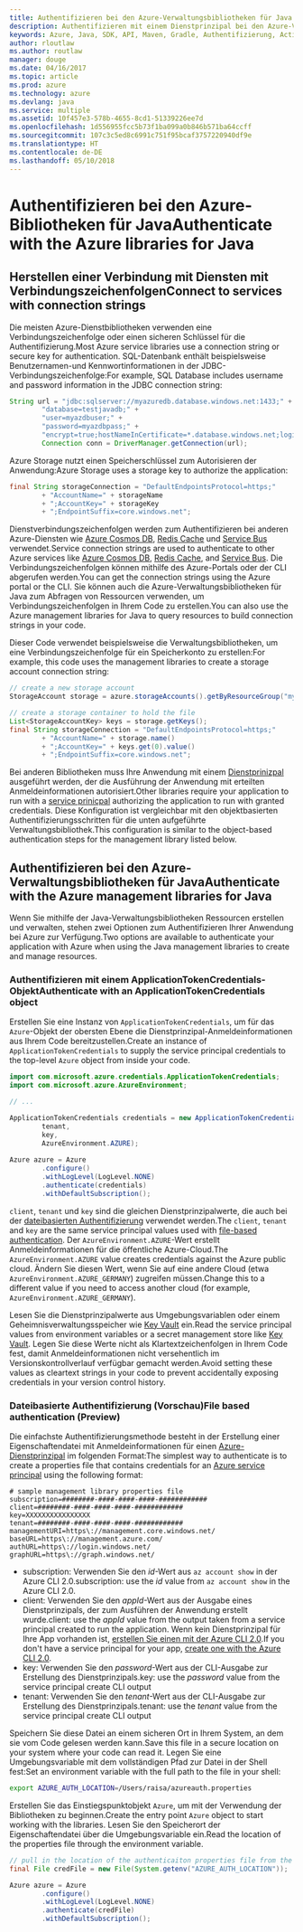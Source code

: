 ```yaml
---
title: Authentifizieren bei den Azure-Verwaltungsbibliotheken für Java
description: Authentifizieren mit einem Dienstprinzipal bei den Azure-Verwaltungsbibliotheken für Java
keywords: Azure, Java, SDK, API, Maven, Gradle, Authentifizierung, Active Directory, Dienstprinzipal
author: rloutlaw
ms.author: routlaw
manager: douge
ms.date: 04/16/2017
ms.topic: article
ms.prod: azure
ms.technology: azure
ms.devlang: java
ms.service: multiple
ms.assetid: 10f457e3-578b-4655-8cd1-51339226ee7d
ms.openlocfilehash: 1d556955fcc5b73f1ba099a0b846b571ba64ccff
ms.sourcegitcommit: 107c3c5ed8c6991c751f95bcaf3757220940df9e
ms.translationtype: HT
ms.contentlocale: de-DE
ms.lasthandoff: 05/10/2018
---
```

# <a name="authenticate-with-the-azure-libraries-for-java"></a><span data-ttu-id="7bb23-104">Authentifizieren bei den Azure-Bibliotheken für Java</span><span class="sxs-lookup"><span data-stu-id="7bb23-104">Authenticate with the Azure libraries for Java</span></span> 

## <a name="connect-to-services-with-connection-strings"></a><span data-ttu-id="7bb23-105">Herstellen einer Verbindung mit Diensten mit Verbindungszeichenfolgen</span><span class="sxs-lookup"><span data-stu-id="7bb23-105">Connect to services with connection strings</span></span>

<span data-ttu-id="7bb23-106">Die meisten Azure-Dienstbibliotheken verwenden eine Verbindungszeichenfolge oder einen sicheren Schlüssel für die Authentifizierung.</span><span class="sxs-lookup"><span data-stu-id="7bb23-106">Most Azure service libraries use a connection string or secure key for authentication.</span></span> <span data-ttu-id="7bb23-107">SQL-Datenbank enthält beispielsweise Benutzernamen-und Kennwortinformationen in der JDBC-Verbindungszeichenfolge:</span><span class="sxs-lookup"><span data-stu-id="7bb23-107">For example, SQL Database includes username and password information in the JDBC connection string:</span></span>

```java
String url = "jdbc:sqlserver://myazuredb.database.windows.net:1433;" + 
        "database=testjavadb;" + 
        "user=myazdbuser;" +
        "password=myazdbpass;" +
        "encrypt=true;hostNameInCertificate=*.database.windows.net;loginTimeout=30;";
        Connection conn = DriverManager.getConnection(url);
```

<span data-ttu-id="7bb23-108">Azure Storage nutzt einen Speicherschlüssel zum Autorisieren der Anwendung:</span><span class="sxs-lookup"><span data-stu-id="7bb23-108">Azure Storage uses a storage key to authorize the application:</span></span>

```java
final String storageConnection = "DefaultEndpointsProtocol=https;"
        + "AccountName=" + storageName 
        + ";AccountKey=" + storageKey
        + ";EndpointSuffix=core.windows.net";
```

<span data-ttu-id="7bb23-109">Dienstverbindungszeichenfolgen werden zum Authentifizieren bei anderen Azure-Diensten wie [Azure Cosmos DB](https://docs.microsoft.com/azure/cosmos-db/sql-api-java-application#UseService), [Redis Cache](https://docs.microsoft.com/azure/redis-cache/cache-java-get-started) und [Service Bus](https://docs.microsoft.com/azure/service-bus-messaging/service-bus-java-how-to-use-queues) verwendet.</span><span class="sxs-lookup"><span data-stu-id="7bb23-109">Service connection strings are used to authenticate to other Azure services like [Azure Cosmos DB](https://docs.microsoft.com/azure/cosmos-db/sql-api-java-application#UseService), [Redis Cache](https://docs.microsoft.com/azure/redis-cache/cache-java-get-started), and [Service Bus](https://docs.microsoft.com/azure/service-bus-messaging/service-bus-java-how-to-use-queues).</span></span> <span data-ttu-id="7bb23-110">Die Verbindungszeichenfolgen können mithilfe des Azure-Portals oder der CLI abgerufen werden.</span><span class="sxs-lookup"><span data-stu-id="7bb23-110">You can get the connection strings using the Azure portal or the CLI.</span></span>  <span data-ttu-id="7bb23-111">Sie können auch die Azure-Verwaltungsbibliotheken für Java zum Abfragen von Ressourcen verwenden, um Verbindungszeichenfolgen in Ihrem Code zu erstellen.</span><span class="sxs-lookup"><span data-stu-id="7bb23-111">You can also use the Azure management libraries for Java to query resources to build connection strings in your code.</span></span> 

<span data-ttu-id="7bb23-112">Dieser Code verwendet beispielsweise die Verwaltungsbibliotheken, um eine Verbindungszeichenfolge für ein Speicherkonto zu erstellen:</span><span class="sxs-lookup"><span data-stu-id="7bb23-112">For example, this code uses the management libraries to create a storage account connection string:</span></span>

```java
// create a new storage account
StorageAccount storage = azure.storageAccounts().getByResourceGroup("myResourceGroup","myStorageAccount");

// create a storage container to hold the file
List<StorageAccountKey> keys = storage.getKeys();
final String storageConnection = "DefaultEndpointsProtocol=https;"
        + "AccountName=" + storage.name()
        + ";AccountKey=" + keys.get(0).value()
        + ";EndpointSuffix=core.windows.net";
```

<span data-ttu-id="7bb23-113">Bei anderen Bibliotheken muss Ihre Anwendung mit einem [Dienstprinizpal](https://docs.microsoft.com/azure/active-directory/develop/active-directory-application-objects) ausgeführt werden, der die Ausführung der Anwendung mit erteilten Anmeldeinformationen autorisiert.</span><span class="sxs-lookup"><span data-stu-id="7bb23-113">Other libraries require your application to run with a [service prinicpal](https://docs.microsoft.com/azure/active-directory/develop/active-directory-application-objects) authorizing the application to run with granted credentials.</span></span> <span data-ttu-id="7bb23-114">Diese Konfiguration ist vergleichbar mit den objektbasierten Authentifizierungsschritten für die unten aufgeführte Verwaltungsbibliothek.</span><span class="sxs-lookup"><span data-stu-id="7bb23-114">This configuration is similar to the object-based authentication steps for the management library listed below.</span></span>

<a name="mgmt-auth"></a>

##  <a name="authenticate-with-the-azure-management-libraries-for-java"></a><span data-ttu-id="7bb23-115">Authentifizieren bei den Azure-Verwaltungsbibliotheken für Java</span><span class="sxs-lookup"><span data-stu-id="7bb23-115">Authenticate with the Azure management libraries for Java</span></span>

<span data-ttu-id="7bb23-116">Wenn Sie mithilfe der Java-Verwaltungsbibliotheken Ressourcen erstellen und verwalten, stehen zwei Optionen zum Authentifizieren Ihrer Anwendung bei Azure zur Verfügung.</span><span class="sxs-lookup"><span data-stu-id="7bb23-116">Two options are available to authenticate your application with Azure when using the Java management libraries to create and manage resources.</span></span>

### <a name="authenticate-with-an-applicationtokencredentials-object"></a><span data-ttu-id="7bb23-117">Authentifizieren mit einem ApplicationTokenCredentials-Objekt</span><span class="sxs-lookup"><span data-stu-id="7bb23-117">Authenticate with an ApplicationTokenCredentials object</span></span>

<span data-ttu-id="7bb23-118">Erstellen Sie eine Instanz von `ApplicationTokenCredentials`, um für das `Azure`-Objekt der obersten Ebene die Dienstprinzipal-Anmeldeinformationen aus Ihrem Code bereitzustellen.</span><span class="sxs-lookup"><span data-stu-id="7bb23-118">Create an instance of `ApplicationTokenCredentials` to supply the service principal credentials to the top-level `Azure` object from inside your code.</span></span>

```java
import com.microsoft.azure.credentials.ApplicationTokenCredentials;
import com.microsoft.azure.AzureEnvironment;

// ...

ApplicationTokenCredentials credentials = new ApplicationTokenCredentials(client, 
        tenant,
        key, 
        AzureEnvironment.AZURE);
        
Azure azure = Azure
        .configure()
        .withLogLevel(LogLevel.NONE)
        .authenticate(credentials)
        .withDefaultSubscription();
```

<span data-ttu-id="7bb23-119">`client`, `tenant` und `key` sind die gleichen Dienstprinzipalwerte, die auch bei der [dateibasierten Authentifizierung](#mgmt-file) verwendet werden.</span><span class="sxs-lookup"><span data-stu-id="7bb23-119">The `client`, `tenant` and `key` are the same service principal values used with [file-based authentication](#mgmt-file).</span></span> <span data-ttu-id="7bb23-120">Der `AzureEnvironment.AZURE`-Wert erstellt Anmeldeinformationen für die öffentliche Azure-Cloud.</span><span class="sxs-lookup"><span data-stu-id="7bb23-120">The `AzureEnvironment.AZURE` value creates credentials against the Azure public cloud.</span></span> <span data-ttu-id="7bb23-121">Ändern Sie diesen Wert, wenn Sie auf eine andere Cloud (etwa `AzureEnvironment.AZURE_GERMANY`) zugreifen müssen.</span><span class="sxs-lookup"><span data-stu-id="7bb23-121">Change this to a different value if you need to access another cloud (for example, `AzureEnvironment.AZURE_GERMANY`).</span></span>  

 <span data-ttu-id="7bb23-122">Lesen Sie die Dienstprinzipalwerte aus Umgebungsvariablen oder einem Geheimnisverwaltungsspeicher wie [Key Vault](/azure/key-vault/key-vault-whatis) ein.</span><span class="sxs-lookup"><span data-stu-id="7bb23-122">Read the service principal values from environment variables or a secret management store like [Key Vault](/azure/key-vault/key-vault-whatis).</span></span> <span data-ttu-id="7bb23-123">Legen Sie diese Werte nicht als Klartextzeichenfolgen in Ihrem Code fest, damit Anmeldeinformationen nicht versehentlich im Versionskontrollverlauf verfügbar gemacht werden.</span><span class="sxs-lookup"><span data-stu-id="7bb23-123">Avoid setting these values as cleartext strings in your code to prevent accidentally exposing credentials in your version control history.</span></span>   

<a name="mgmt-file"></a>

### <a name="file-based-authentication-preview"></a><span data-ttu-id="7bb23-124">Dateibasierte Authentifizierung (Vorschau)</span><span class="sxs-lookup"><span data-stu-id="7bb23-124">File based authentication (Preview)</span></span>

<span data-ttu-id="7bb23-125">Die einfachste Authentifizierungsmethode besteht in der Erstellung einer Eigenschaftendatei mit Anmeldeinformationen für einen [Azure-Dienstprinzipal](https://docs.microsoft.com/azure/active-directory/develop/active-directory-application-objects) im folgenden Format:</span><span class="sxs-lookup"><span data-stu-id="7bb23-125">The simplest way to authenticate is to create a properties file that contains credentials for an [Azure service principal](https://docs.microsoft.com/azure/active-directory/develop/active-directory-application-objects) using the following format:</span></span>

```text
# sample management library properties file
subscription=########-####-####-####-############
client=########-####-####-####-############
key=XXXXXXXXXXXXXXXX
tenant=########-####-####-####-############
managementURI=https\://management.core.windows.net/
baseURL=https\://management.azure.com/
authURL=https\://login.windows.net/
graphURL=https\://graph.windows.net/
```

- <span data-ttu-id="7bb23-126">subscription: Verwenden Sie den *id*-Wert aus `az account show` in der Azure CLI 2.0.</span><span class="sxs-lookup"><span data-stu-id="7bb23-126">subscription: use the *id* value from `az account show` in the Azure CLI 2.0.</span></span>
- <span data-ttu-id="7bb23-127">client: Verwenden Sie den *appId*-Wert aus der Ausgabe eines Dienstprinzipals, der zum Ausführen der Anwendung erstellt wurde.</span><span class="sxs-lookup"><span data-stu-id="7bb23-127">client: use the *appId* value from the output taken from a service principal created to run the application.</span></span> <span data-ttu-id="7bb23-128">Wenn kein Dienstprinzipal für Ihre App vorhanden ist, [erstellen Sie einen mit der Azure CLI 2.0](https://docs.microsoft.com/cli/azure/create-an-azure-service-principal-azure-cli).</span><span class="sxs-lookup"><span data-stu-id="7bb23-128">If you don't have a service principal for your app, [create one with the Azure CLI 2.0](https://docs.microsoft.com/cli/azure/create-an-azure-service-principal-azure-cli).</span></span>
- <span data-ttu-id="7bb23-129">key: Verwenden Sie den *password*-Wert aus der CLI-Ausgabe zur Erstellung des Dienstprinzipals.</span><span class="sxs-lookup"><span data-stu-id="7bb23-129">key: use the *password* value from the service principal create CLI output</span></span> 
- <span data-ttu-id="7bb23-130">tenant: Verwenden Sie den *tenant*-Wert aus der CLI-Ausgabe zur Erstellung des Dienstprinzipals.</span><span class="sxs-lookup"><span data-stu-id="7bb23-130">tenant: use the *tenant* value from the service principal create CLI output</span></span>

<span data-ttu-id="7bb23-131">Speichern Sie diese Datei an einem sicheren Ort in Ihrem System, an dem sie vom Code gelesen werden kann.</span><span class="sxs-lookup"><span data-stu-id="7bb23-131">Save this file in a secure location on your system where your code can read it.</span></span> <span data-ttu-id="7bb23-132">Legen Sie eine Umgebungsvariable mit dem vollständigen Pfad zur Datei in der Shell fest:</span><span class="sxs-lookup"><span data-stu-id="7bb23-132">Set an environment variable with the full path to the file in your shell:</span></span>

```bash
export AZURE_AUTH_LOCATION=/Users/raisa/azureauth.properties
```

<span data-ttu-id="7bb23-133">Erstellen Sie das Einstiegspunktobjekt `Azure`, um mit der Verwendung der Bibliotheken zu beginnen.</span><span class="sxs-lookup"><span data-stu-id="7bb23-133">Create the entry point `Azure` object to start working with the libraries.</span></span> <span data-ttu-id="7bb23-134">Lesen Sie den Speicherort der Eigenschaftendatei über die Umgebungsvariable ein.</span><span class="sxs-lookup"><span data-stu-id="7bb23-134">Read the location of the properties file through the environment variable.</span></span>

```java
// pull in the location of the authenticaiton properties file from the environment 
final File credFile = new File(System.getenv("AZURE_AUTH_LOCATION"));

Azure azure = Azure
        .configure()
        .withLogLevel(LogLevel.NONE)
        .authenticate(credFile)
        .withDefaultSubscription();
```



